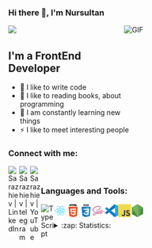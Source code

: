 ### Hi there 👋, I'm Nursultan

<img align="right" alt="GIF" src="https://i.pinimg.com/originals/e4/26/70/e426702edf874b181aced1e2fa5c6cde.gif" width="270" height="170" />

![](https://komarev.com/ghpvc/?username=Sarazhiev)



## I'm a FrontEnd Developer
- 💪 I like to write code
- 🎉 I like to reading books, about programming
- 🥅 I am constantly learning new things
- ⚡ I like to meet interesting people



### Connect with me:

  [<img align="left" alt="Sarazhiev | LinkedIn" width="22px" src="https://cdn1.iconfinder.com/data/icons/logotypes/32/square-linkedin-256.png" />][linkedin] [<img align="left" alt="Sarazhiev | telegram" width="22px" src="[https://cdn-icons-png.flaticon.com/512/2111/2111463.png](https://img.icons8.com/color/344/telegram-app--v1.png)" />][telegram]
  [<img align="left" alt="Sarazhiev | YouTube" width="22px" src="https://cdn-icons-png.flaticon.com/512/5968/5968852.png" />][youtube]
<br />

### Languages and Tools:

<img align="left" alt="TypeScript" width="26px" src="https://camo.githubusercontent.com/2860b00920456691c6daebe31ce672b4fb1889576d204ea4b1f9d5bed323d127/68747470733a2f2f696d672e69636f6e73382e636f6d2f636f6c6f722f3334342f747970657363726970742e706e67" />
<img align="left" alt="React" width="26px" src="https://raw.githubusercontent.com/github/explore/80688e429a7d4ef2fca1e82350fe8e3517d3494d/topics/react/react.png" />
<img align="left" alt="HTML5" width="26px" src="https://raw.githubusercontent.com/github/explore/80688e429a7d4ef2fca1e82350fe8e3517d3494d/topics/html/html.png" />
<img align="left" alt="CSS3" width="26px" src="https://raw.githubusercontent.com/github/explore/80688e429a7d4ef2fca1e82350fe8e3517d3494d/topics/css/css.png" />
<img align="left" alt="Sass" width="26px" src="https://raw.githubusercontent.com/github/explore/80688e429a7d4ef2fca1e82350fe8e3517d3494d/topics/sass/sass.png" />
<img align="left" alt="Visual Studio Code" width="26px" src="https://raw.githubusercontent.com/github/explore/80688e429a7d4ef2fca1e82350fe8e3517d3494d/topics/visual-studio-code/visual-studio-code.png" />
<img align="left" alt="JavaScript" width="26px" src="https://raw.githubusercontent.com/github/explore/80688e429a7d4ef2fca1e82350fe8e3517d3494d/topics/javascript/javascript.png" />
<img align="left" alt="Node.js" width="26px" src="https://raw.githubusercontent.com/github/explore/80688e429a7d4ef2fca1e82350fe8e3517d3494d/topics/nodejs/nodejs.png" />


<br />
<br />



<details>
  <summary>:zap: Statistics:</summary>
   <img align="left" alt="codeSTACKr's GitHub Stats" src="https://github-readme-stats.vercel.app/api/top-langs/?username=Sarazhiev&langs_count=8&layout=compact" />
    <br />
    <br>
    <img align="left" alt="codeSTACKr's GitHub Stats" src="https://github-readme-stats.vercel.app/api?username=Sarazhiev&show_icons=true" />
  
</details>

[linkedin]: https://www.linkedin.com/in/nursultan-sarazhiev-617398227/
[telegram]: https://t.me/Nursdev
[youtube]: https://www.youtube.com/channel/UCJa1qEb8GN6hP7XHiHPdoVg/
